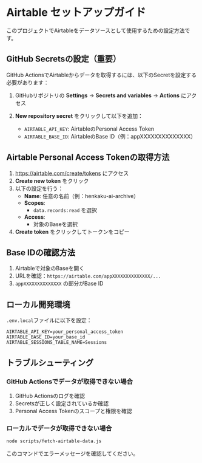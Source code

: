 # Airtable セットアップガイド

このプロジェクトでAirtableをデータソースとして使用するための設定方法です。

## GitHub Secretsの設定（重要）

GitHub ActionsでAirtableからデータを取得するには、以下のSecretを設定する必要があります：

1. GitHubリポジトリの **Settings** → **Secrets and variables** → **Actions** にアクセス

2. **New repository secret** をクリックして以下を追加：
   - `AIRTABLE_API_KEY`: AirtableのPersonal Access Token
   - `AIRTABLE_BASE_ID`: AirtableのBase ID（例：appXXXXXXXXXXXXXX）

## Airtable Personal Access Tokenの取得方法

1. https://airtable.com/create/tokens にアクセス
2. **Create new token** をクリック
3. 以下の設定を行う：
   - **Name**: 任意の名前（例：henkaku-ai-archive）
   - **Scopes**: 
     - `data.records:read` を選択
   - **Access**: 
     - 対象のBaseを選択
4. **Create token** をクリックしてトークンをコピー

## Base IDの確認方法

1. Airtableで対象のBaseを開く
2. URLを確認：`https://airtable.com/appXXXXXXXXXXXXXX/...`
3. `appXXXXXXXXXXXXXX` の部分がBase ID

## ローカル開発環境

`.env.local`ファイルに以下を設定：

```
AIRTABLE_API_KEY=your_personal_access_token
AIRTABLE_BASE_ID=your_base_id
AIRTABLE_SESSIONS_TABLE_NAME=Sessions
```

## トラブルシューティング

### GitHub Actionsでデータが取得できない場合

1. GitHub Actionsのログを確認
2. Secretsが正しく設定されているか確認
3. Personal Access Tokenのスコープと権限を確認

### ローカルでデータが取得できない場合

```bash
node scripts/fetch-airtable-data.js
```

このコマンドでエラーメッセージを確認してください。